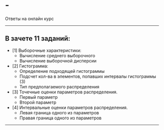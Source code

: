 # -
Ответы на онлайн курс

---------
## В зачете 11 заданий:
  
+ [1] Выборочные характеристики:
    + Вычисление среднего выборочного
    + Вычисление выборочной дисперсии
+ [2] Гистограмма:
    + Определение подходящей гистограммы
    + Подсчет кол-ва в элементов, попавших интервалы гистограммы (3)
    + Тип предполагаемого распределения
+ [3] Точечные оценки параметров распределения.
    + Первый параметр
    + Второй параметр
+ [4] Интервальные оценки параметров распределения.
    + Левая граница одного из параметров
    + Правая граница одного из параметров
    
---------
